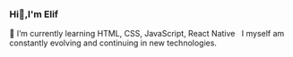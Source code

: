 ###  Hi👋,I'm Elif

 🌱 I’m currently learning HTML, CSS, JavaScript, React Native
    I myself am constantly evolving and continuing in new technologies.  

